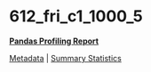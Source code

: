 # 612_fri_c1_1000_5

[**Pandas Profiling Report**](https://epistasislab.github.io/penn-ml-benchmarks/profile/612_fri_c1_1000_5.html)

[Metadata](metadata.yaml) | [Summary Statistics](summary_stats.tsv)

